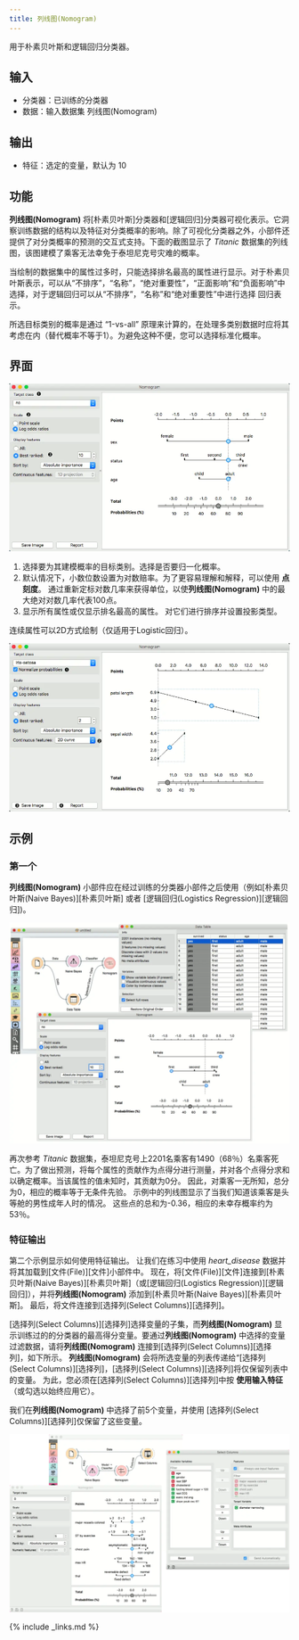```yaml
---
title: 列线图(Nomogram)
---
```


用于朴素贝叶斯和逻辑回归分类器。





## 输入
- 分类器：已训练的分类器
- 数据：输入数据集
列线图(Nomogram)
## 输出
- 特征：选定的变量，默认为 10

## 功能
**列线图(Nomogram)** 将[朴素贝叶斯]分类器和[逻辑回归]分类器可视化表示。它洞察训练数据的结构以及特征对分类概率的影响。除了可视化分类器之外，小部件还提供了对分类概率的预测的交互式支持。下面的截图显示了 *Titanic* 数据集的列线图，该图建模了乘客无法幸免于泰坦尼克号灾难的概率。

当绘制的数据集中的属性过多时，只能选择排名最高的属性进行显示。对于朴素贝叶斯表示，可以从“不排序”，“名称”，“绝对重要性”，“正面影响”和“负面影响”中选择，对于逻辑回归可以从“不排序”，“名称”和“绝对重要性”中进行选择 回归表示。

所选目标类别的概率是通过 “1-vs-all” 原理来计算的，在处理多类别数据时应将其考虑在内（替代概率不等于1）。为避免这种不便，您可以选择标准化概率。


## 界面
![](/assets/images/visualize/Nomogram-NaiveBayes.png.webp)

1. 选择要为其建模概率的目标类别。选择是否要归一化概率。
2. 默认情况下，小数位数设置为对数赔率。为了更容易理解和解释，可以使用 **点刻度**。 通过重新定标对数几率来获得单位，以使**列线图(Nomogram)** 中的最大绝对对数几率代表100点。
3. 显示所有属性或仅显示排名最高的属性。 对它们进行排序并设置投影类型。

连续属性可以2D方式绘制（仅适用于Logistic回归）。


![logreg](/assets/images/visualize/Nomogram-LogisticRegression.png.webp)

## 示例

### 第一个
**列线图(Nomogram)** 小部件应在经过训练的分类器小部件之后使用（例如[朴素贝叶斯(Naive Bayes)][朴素贝叶斯] 或者 [逻辑回归(Logistics Regression)][逻辑回归])。

![](/assets/images/visualize/Nomogram-Example.png.webp)

再次参考 *Titanic* 数据集，泰坦尼克号上2201名乘客有1490（68％）名乘客死亡。为了做出预测，将每个属性的贡献作为点得分进行测量，并对各个点得分求和以确定概率。当该属性的值未知时，其贡献为0分。 因此，对乘客一无所知，总分为0，相应的概率等于无条件先验。 示例中的列线图显示了当我们知道该乘客是头等舱的男性成年人时的情况。 这些点的总和为-0.36，相应的未幸存概率约为53％。


### 特征输出

第二个示例显示如何使用特征输出。 让我们在练习中使用 *heart_disease* 数据并将其加载到[文件(File)][文件]小部件中。 现在，将[文件(File)][文件]连接到[朴素贝叶斯(Naive Bayes)][朴素贝叶斯]（或[逻辑回归(Logistics Regression)][逻辑回归]），并将**列线图(Nomogram)** 添加到[朴素贝叶斯(Naive Bayes)][朴素贝叶斯]。 最后，将文件连接到[选择列(Select Columns)][选择列]。

[选择列(Select Columns)][选择列]选择变量的子集，而**列线图(Nomogram)** 显示训练过的的分类器的最高得分变量。要通过**列线图(Nomogram)** 中选择的变量过滤数据，请将**列线图(Nomogram)** 连接到[选择列(Select Columns)][选择列]，如下所示。 **列线图(Nomogram)** 会将所选变量的列表传递给“[选择列(Select Columns)][选择列]，[选择列(Select Columns)][选择列]将仅保留列表中的变量。 为此，您必须在[选择列(Select Columns)][选择列]中按 **使用输入特征**（或勾选以始终应用它）。

我们在**列线图(Nomogram)** 中选择了前5个变量，并使用 [选择列(Select Columns)][选择列]仅保留了这些变量。


![](/assets/images/visualize/Nomogram-Features.png.webp)

{% include _links.md %}